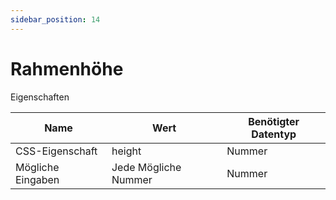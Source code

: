 ```yaml
---
sidebar_position: 14
---
```


# Rahmenhöhe

Eigenschaften

| Name              | Wert              | Benötigter Datentyp   |
| ----              | ----              | --------------------- |
| CSS-Eigenschaft   | height    | Nummer           |
| Mögliche Eingaben | Jede Mögliche Nummer | Nummer           |